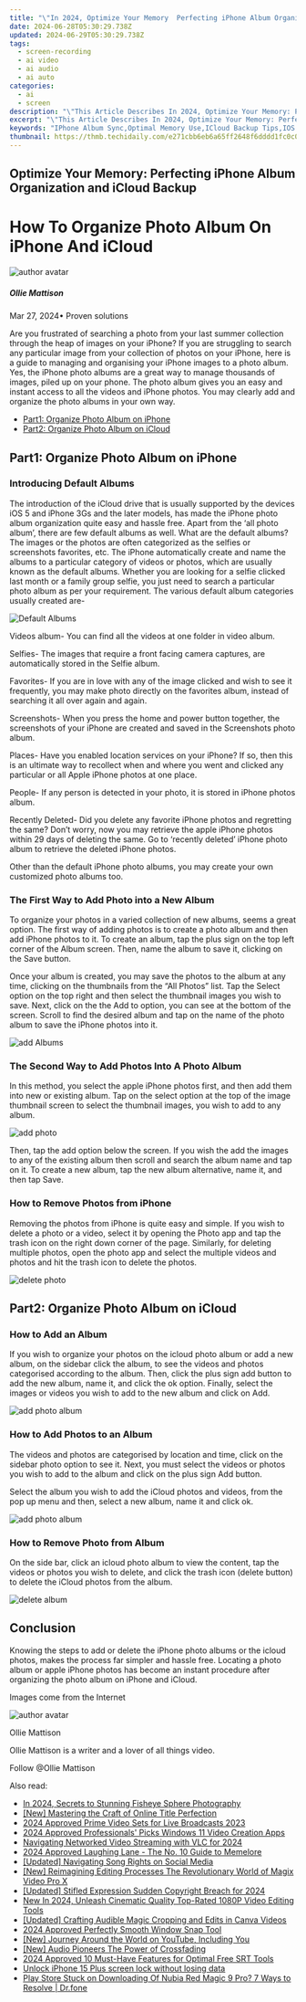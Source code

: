 ```yaml
---
title: "\"In 2024, Optimize Your Memory  Perfecting iPhone Album Organization and iCloud Backup\""
date: 2024-06-28T05:30:29.738Z
updated: 2024-06-29T05:30:29.738Z
tags: 
  - screen-recording
  - ai video
  - ai audio
  - ai auto
categories: 
  - ai
  - screen
description: "\"This Article Describes In 2024, Optimize Your Memory: Perfecting iPhone Album Organization and iCloud Backup\""
excerpt: "\"This Article Describes In 2024, Optimize Your Memory: Perfecting iPhone Album Organization and iCloud Backup\""
keywords: "IPhone Album Sync,Optimal Memory Use,ICloud Backup Tips,IOS Album Management,Efficient Photo Storage,Enhanced iPhone Organization,Data Safety in iCloud"
thumbnail: https://thmb.techidaily.com/e271cbb6eb6a65ff2648f6dddd1fc0c078a843660eba98a715724fa951b431ee.jpg
---
```


## Optimize Your Memory: Perfecting iPhone Album Organization and iCloud Backup

# How To Organize Photo Album On iPhone And iCloud

![author avatar](https://images.wondershare.com/filmora/article-images/ollie-mattison.jpg)

##### Ollie Mattison

 Mar 27, 2024• Proven solutions

Are you frustrated of searching a photo from your last summer collection through the heap of images on your iPhone? If you are struggling to search any particular image from your collection of photos on your iPhone, here is a guide to managing and organising your iPhone images to a photo album. Yes, the iPhone photo albums are a great way to manage thousands of images, piled up on your phone. The photo album gives you an easy and instant access to all the videos and iPhone photos. You may clearly add and organize the photo albums in your own way.

* [Part1: Organize Photo Album on iPhone](#part1)
* [Part2: Organize Photo Album on iCloud](#part2)

## Part1: Organize Photo Album on iPhone

### Introducing Default Albums

The introduction of the iCloud drive that is usually supported by the devices iOS 5 and iPhone 3Gs and the later models, has made the iPhone photo album organization quite easy and hassle free. Apart from the ‘all photo album’, there are few default albums as well. What are the default albums? The images or the photos are often categorized as the selfies or screenshots favorites, etc. The iPhone automatically create and name the albums to a particular category of videos or photos, which are usually known as the default albums. Whether you are looking for a selfie clicked last month or a family group selfie, you just need to search a particular photo album as per your requirement. The various default album categories usually created are-

![Default Albums](https://images.wondershare.com/filmora/iPhone-Photo-Albums.jpg)

Videos album- You can find all the videos at one folder in video album.

Selfies- The images that require a front facing camera captures, are automatically stored in the Selfie album.

Favorites- If you are in love with any of the image clicked and wish to see it frequently, you may make photo directly on the favorites album, instead of searching it all over again and again.

Screenshots- When you press the home and power button together, the screenshots of your iPhone are created and saved in the Screenshots photo album.

Places- Have you enabled location services on your iPhone? If so, then this is an ultimate way to recollect when and where you went and clicked any particular or all Apple iPhone photos at one place.

People- If any person is detected in your photo, it is stored in iPhone photos album.

Recently Deleted- Did you delete any favorite iPhone photos and regretting the same? Don’t worry, now you may retrieve the apple iPhone photos within 29 days of deleting the same. Go to ‘recently deleted’ iPhone photo album to retrieve the deleted iPhone photos.

Other than the default iPhone photo albums, you may create your own customized photo albums too.

### The First Way to Add Photo into a New Album

To organize your photos in a varied collection of new albums, seems a great option. The first way of adding photos is to create a photo album and then add iPhone photos to it. To create an album, tap the plus sign on the top left corner of the Album screen. Then, name the album to save it, clicking on the Save button.

Once your album is created, you may save the photos to the album at any time, clicking on the thumbnails from the “All Photos” list. Tap the Select option on the top right and then select the thumbnail images you wish to save. Next, click on the the Add to option, you can see at the bottom of the screen. Scroll to find the desired album and tap on the name of the photo album to save the iPhone photos into it.

![add Albums](https://images.wondershare.com/filmora/add-album.png)

### The Second Way to Add Photos Into A Photo Album

In this method, you select the apple iPhone photos first, and then add them into new or existing album. Tap on the select option at the top of the image thumbnail screen to select the thumbnail images, you wish to add to any album.

![add photo](https://images.wondershare.com/filmora/add-photo.jpg)

Then, tap the add option below the screen. If you wish the add the images to any of the existing album then scroll and search the album name and tap on it. To create a new album, tap the new album alternative, name it, and then tap Save.

### How to Remove Photos from iPhone

Removing the photos from iPhone is quite easy and simple. If you wish to delete a photo or a video, select it by opening the Photo app and tap the trash icon on the right down corner of the page. Similarly, for deleting multiple photos, open the photo app and select the multiple videos and photos and hit the trash icon to delete the photos.

![delete photo](https://images.wondershare.com/filmora/delete-photo.JPG)

## Part2: Organize Photo Album on iCloud

### How to Add an Album

If you wish to organize your photos on the icloud photo album or add a new album, on the sidebar click the album, to see the videos and photos categorised according to the album. Then, click the plus sign add button to add the new album, name it, and click the ok option. Finally, select the images or videos you wish to add to the new album and click on Add.

![add photo album](https://images.wondershare.com/filmora/add-photo-icloud.png)

### How to Add Photos to an Album

The videos and photos are categorised by location and time, click on the sidebar photo option to see it. Next, you must select the videos or photos you wish to add to the album and click on the plus sign Add button.

Select the album you wish to add the iCloud photos and videos, from the pop up menu and then, select a new album, name it and click ok.

![add photo album](https://images.wondershare.com/filmora/add-album-icloud.JPG)

### How to Remove Photo from Album

On the side bar, click an icloud photo album to view the content, tap the videos or photos you wish to delete, and click the trash icon (delete button) to delete the iCloud photos from the album.

![delete album](https://images.wondershare.com/filmora/Deleted.jpg)

## Conclusion

Knowing the steps to add or delete the iPhone photo albums or the icloud photos, makes the process far simpler and hassle free. Locating a photo album or apple iPhone photos has become an instant procedure after organizing the photo album on iPhone and iCloud.

Images come from the Internet

![author avatar](https://images.wondershare.com/filmora/article-images/ollie-mattison.jpg)

Ollie Mattison

Ollie Mattison is a writer and a lover of all things video.

Follow @Ollie Mattison

<span class="atpl-alsoreadstyle">Also read:</span>
<div><ul>
<li><a href="https://extra-guidance.techidaily.com/in-2024-secrets-to-stunning-fisheye-sphere-photography/"><u>In 2024, Secrets to Stunning Fisheye Sphere Photography</u></a></li>
<li><a href="https://extra-guidance.techidaily.com/new-mastering-the-craft-of-online-title-perfection/"><u>[New] Mastering the Craft of Online Title Perfection</u></a></li>
<li><a href="https://extra-guidance.techidaily.com/2024-approved-prime-video-sets-for-live-broadcasts-2023/"><u>2024 Approved  Prime Video Sets for Live Broadcasts 2023</u></a></li>
<li><a href="https://extra-guidance.techidaily.com/2024-approved-professionals-picks-windows-11-video-creation-apps/"><u>2024 Approved  Professionals' Picks  Windows 11 Video Creation Apps</u></a></li>
<li><a href="https://extra-guidance.techidaily.com/navigating-networked-video-streaming-with-vlc-for-2024/"><u>Navigating Networked Video Streaming with VLC for 2024</u></a></li>
<li><a href="https://extra-guidance.techidaily.com/2024-approved-laughing-lane-the-no-10-guide-to-memelore/"><u>2024 Approved  Laughing Lane - The No. 10 Guide to Memelore</u></a></li>
<li><a href="https://extra-guidance.techidaily.com/updated-navigating-song-rights-on-social-media/"><u>[Updated] Navigating Song Rights on Social Media</u></a></li>
<li><a href="https://extra-guidance.techidaily.com/new-reimagining-editing-processes-the-revolutionary-world-of-magix-video-pro-x/"><u>[New] Reimagining Editing Processes  The Revolutionary World of Magix Video Pro X</u></a></li>
<li><a href="https://facebook-clips.techidaily.com/updated-stifled-expression-sudden-copyright-breach-for-2024/"><u>[Updated] Stifled Expression  Sudden Copyright Breach for 2024</u></a></li>
<li><a href="https://video-content-creator.techidaily.com/new-in-2024-unleash-cinematic-quality-top-rated-1080p-video-editing-tools/"><u>New In 2024, Unleash Cinematic Quality Top-Rated 1080P Video Editing Tools</u></a></li>
<li><a href="https://extra-hints.techidaily.com/updated-crafting-audible-magic-cropping-and-edits-in-canva-videos/"><u>[Updated] Crafting Audible Magic  Cropping and Edits in Canva Videos</u></a></li>
<li><a href="https://screen-sharing-recording.techidaily.com/2024-approved-perfectly-smooth-window-snap-tool/"><u>2024 Approved  Perfectly Smooth Window Snap Tool</u></a></li>
<li><a href="https://facebook-video-share.techidaily.com/new-journey-around-the-world-on-youtube-including-you/"><u>[New] Journey Around the World on YouTube, Including You</u></a></li>
<li><a href="https://fox-glue.techidaily.com/new-audio-pioneers-the-power-of-crossfading/"><u>[New] Audio Pioneers  The Power of Crossfading</u></a></li>
<li><a href="https://extra-hints.techidaily.com/2024-approved-10-must-have-features-for-optimal-free-srt-tools/"><u>2024 Approved  10 Must-Have Features for Optimal Free SRT Tools</u></a></li>
<li><a href="https://techidaily.com/unlock-iphone-15-plus-screen-lock-without-losing-data-by-drfone-ios-unlock-ios-unlock/"><u>Unlock iPhone 15 Plus screen lock without losing data</u></a></li>
<li><a href="https://fix-guide.techidaily.com/play-store-stuck-on-downloading-of-nubia-red-magic-9-pro-7-ways-to-resolve-drfone-by-drfone-fix-android-problems-fix-android-problems/"><u>Play Store Stuck on Downloading Of Nubia Red Magic 9 Pro? 7 Ways to Resolve | Dr.fone</u></a></li>
</ul></div>

<ins class="adsbygoogle"
      style="display:block"
      data-ad-client="ca-pub-7571918770474297"
      data-ad-slot="8358498916"
      data-ad-format="auto"
      data-full-width-responsive="true"></ins>